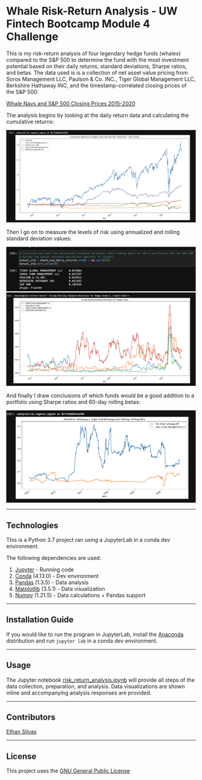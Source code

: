 # Whale Risk-Return Analysis - UW Fintech Bootcamp Module 4 Challenge

This is my risk-return analysis of four legendary hedge funds (whales) compared to the S&P 500 to determine the fund with the most investment potential based on their daily returns, standard deviations, Sharpe ratios, and betas. The data used is is a collection of net asset value pricing from Soros Management LLC, Paulson & Co. INC., Tiger Global Management LLC, Berkshire Hathaway INC, and the timestamp-correlated closing prices of the S&P 500:

[Whale Navs and S&P 500 Closing Prices 2015-2020](/Resources/whale_navs.csv)

The analysis begins by looking at the daily return data and calculating the cumulative returns:

![Line graph comparing whale funds and S&P 500 cumulative returns](/Resources/images/cumulative_returns.png)

Then I go on to measure the levels of risk using annualized and rolling standard deviation values:

![Calculation results of whale funds and S&P 500 annualized standard deviations](/Resources/images/annualized_std.png)
![Line graph comparing the 21-day rolling standard deviations of the four whale funds](/Resources/images/21_rolling_std.png)

And finally I draw conclusions of which funds would be a good addition to a portfolio using Sharpe ratios and 60-day rolling betas:

![Line graph comparing Berkshire Hathaway and Tiger Global Management 60-day rolling betas](/Resources/images/berkshire_v_tiger.png)

---

## Technologies

This is a Python 3.7 project ran using a JupyterLab in a conda dev environment. 

The following dependencies are used: 
1. [Jupyter](https://jupyter.org/) - Running code 
2. [Conda](https://github.com/conda/conda) (4.13.0) - Dev environment
3. [Pandas](https://github.com/pandas-dev/pandas) (1.3.5) - Data analysis
4. [Matplotlib](https://github.com/matplotlib/matplotlib) (3.5.1) - Data visualization
5. [Numpy](https://numpy.org/) (1.21.5) - Data calculations + Pandas support


---

## Installation Guide

If you would like to run the program in JupyterLab, install the [Anaconda](https://www.anaconda.com/products/distribution) distribution and run `jupyter lab` in a conda dev environment.


---

## Usage

The Jupyter notebook [risk_return_analysis.ipynb](/risk_return_analysis.ipynb) will provide all steps of the data collection, preparation, and analysis. Data visualizations are shown inline and accompanying analysis responses are provided. 

---

## Contributors

[Ethan Silvas](https://github.com/ethansilvas)

---

## License

This project uses the [GNU General Public License](https://choosealicense.com/licenses/gpl-3.0/)
